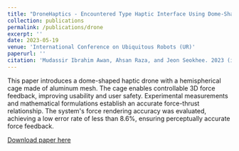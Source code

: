 ```yaml
---
title: "DroneHaptics - Encountered Type Haptic Interface Using Dome-Shaped Drone for 3-DoF Force Feedback"
collection: publications
permalink: /publications/drone
excerpt: ''
date: 2023-05-19
venue: 'International Conference on Ubiquitous Robots (UR)'
paperurl: ''
citation: 'Mudassir Ibrahim Awan, Ahsan Raza, and Jeon Seokhee. 2023 (in press). DroneHaptics - Encountered Type Haptic Interface Using Dome-Shaped Drone for 3-DoF Force Feedback. Seoul, South Korea.'
---
```


This paper introduces a dome-shaped haptic drone with a hemispherical cage made of aluminum mesh. The cage enables controllable 3D force feedback, improving usability and user safety. Experimental measurements and mathematical formulations establish an accurate force-thrust relationship. The system's force rendering accuracy was evaluated, achieving a low error rate of less than 8.6%, ensuring perceptually accurate force feedback.

[Download paper here](http://mudassir-awan.github.io/files/DroneHaptics.pdf)


